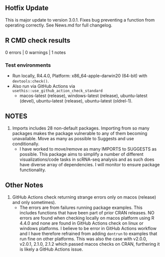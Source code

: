 ## Hotfix Update 
This is major update to version 3.0.1.  Fixes bug preventing a function from operating correctly.  See News.md for full changelog.  



## R CMD check results

0 errors | 0 warnings | 1 notes

### Test environments  
- Run locally, R4.4.0, Platform: x86_64-apple-darwin20 (64-bit) with `devtools:check()`.  
- Also run via GitHub Actions via `usethis::use_github_action_check_standard`
    - macos-latest (release), windows-latest (release), ubuntu-latest (devel), ubuntu-latest (release), ubuntu-latest (oldrel-1).  

## NOTES
1. Imports includes 28 non-default packages.
  Importing from so many packages makes the package vulnerable to any of
  them becoming unavailable.  Move as many as possible to Suggests and
  use conditionally.  
    - I have worked to move/remove as many IMPORTS to SUGGESTS as possible.  This package aims to simplify a number of different
    visualizations/code tasks in scRNA-seq analysis and as such does have diverse array of dependencies.  I will monitor
    to ensure package functionality.  

## Other Notes
1. GitHub Actions check returning strange errors only on macos (release) and only sometimes).  
    - The errors are from failures running package examples.  This includes functions that have been part of prior CRAN releases.
    NO errors are found when checking locally on macos platform using R 4.4.0 and none are found in GitHub Actions check on linux
    or windows platforms.  I believe to be error in GitHub Actions workflow and I have therefore refrained from adding `dontrun`
    to examples that run fine on other platforms.  This was also the case with v2.0.0, v2.0.1, 2.1.0, 2.1.2 which passed macos checks on CRAN,
    furthering it is likely a GitHub Actions issue.
